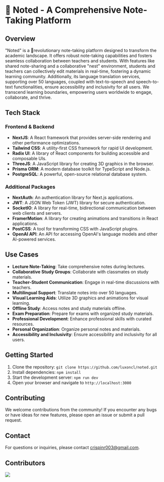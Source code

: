 # 📝 Noted - A Comprehensive Note-Taking Platform

## Overview

"Noted" is a 🚀revolutionary note-taking platform designed to transform the academic landscape. It offers robust note-taking capabilities and fosters seamless collaboration between teachers and students. With features like shared note-sharing and a collaborative "nest" environment, students and teachers can collectively edit materials in real-time, fostering a dynamic learning community. Additionally, its language translation services, supporting over 50 languages, coupled with text-to-speech and speech-to-text functionalities, ensure accessibility and inclusivity for all users. We transcend learning boundaries, empowering users worldwide to engage, collaborate, and thrive.

## Tech Stack

### Frontend & Backend

- **NextJS**: A React framework that provides server-side rendering and other performance optimizations.
- **Tailwind CSS**: A utility-first CSS framework for rapid UI development.
- **Radix UI**: A library of React components for building accessible and composable UIs.
- **ThreeJS**: A JavaScript library for creating 3D graphics in the browser.
- **Prisma ORM**: A modern database toolkit for TypeScript and Node.js.
- **PostgreSQL**: A powerful, open-source relational database system.

### Additional Packages

- **NextAuth**: An authentication library for Next.js applications.
- **JWT**: A JSON Web Token (JWT) library for secure authentication.
- **SocketIO**: A library for real-time, bidirectional communication between web clients and servers.
- **FramerMotion**: A library for creating animations and transitions in React applications.
- **PostCSS**: A tool for transforming CSS with JavaScript plugins.
- **OpenAI API**: An API for accessing OpenAI's language models and other AI-powered services.

## Use Cases

- **Lecture Note-Taking**: Take comprehensive notes during lectures.
- **Collaborative Study Groups**: Collaborate with classmates on study materials.
- **Teacher-Student Communication**: Engage in real-time discussions with teachers.
- **Multilingual Support**: Translate notes into over 50 languages.
- **Visual Learning Aids**: Utilize 3D graphics and animations for visual learning.
- **Offline Study**: Access notes and study materials offline.
- **Exam Preparation**: Prepare for exams with organized study materials.
- **Professional Development**: Enhance professional skills with curated resources.
- **Personal Organization**: Organize personal notes and materials.
- **Accessibility and Inclusivity**: Ensure accessibility and inclusivity for all users.

## Getting Started

1. Clone the repository: `git clone https://github.com/luxoncl/noted.git`
2. Install dependencies: `npm install`
3. Start the development server: `npm run dev`
4. Open your browser and navigate to `http://localhost:3000`

## Contributing

We welcome contributions from the community! If you encounter any bugs or have ideas for new features, please open an issue or submit a pull request.


## Contact

For questions or inquiries, please contact [crispinr003@gmail.com](mailto:crispinr003@gmail.com).

 ## Contributors


<a href = "https://github.com/luxoncl/noted/graphs/contributors">
  <img src = "https://contrib.rocks/image?repo=luxoncl/noted">
</a>



